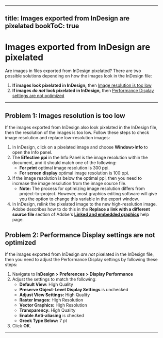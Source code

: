 
---
title: Images exported from InDesign are pixelated
bookToC: true
---

# Images exported from InDesign are pixelated

Are images in files exported from InDesign pixelated? There are two possible solutions depending on how the images look in the InDesign file:

1. **If images look pixelated in InDesign,** then [Image resolution is too low](#problem-1-images-resolution-is-too-low)
2. **If images *do not* look pixelated in InDesign,** then [Performance Display settings are not optimized](#problem-2-performance-display-settings-are-not-optimized)

---

## Problem 1: Images resolution is too low

If the images exported from InDesign also look pixelated in the InDesign file, then the resolution of the images is too low. Follow these steps to check image resolution and replace low-resolution images:

1. In InDesign, click on a pixelated image and choose **Window>Info** to open the Info panel. 
2. The **Effective ppi** in the Info Panel is the image resolution within the document, and it should match one of the following:
	- **For print** optimal image resolution is 300 ppi. 
	- **For screen display** optimal image resolution is 100 ppi. 
3. If the image resolution is below the optimal ppi, then you need to increase the image resolution from the image source file. 
    -  **Note:** The process for optimizing image resolution differs from project-to-project. However, most graphics editing software will give you the option to change this variable in the export window.
4. In InDesign, relink the pixelated image to the new high-resolution image. Adobe describes how to do this in the **Replace a link with a different source file** section of Adobe's [**Linked and embedded graphics**](https://helpx.adobe.com/indesign/using/graphics-links.html) help page.

## Problem 2: Performance Display settings are not optimized

If the images exported from InDesign *are not* pixelated in the InDesign file, then you need to adjust the Performance Display settings by following these steps:

1. Navigate to **InDesign > Preferences > Display Performance**
2. Adjust the settings to match the following:
    * **Default View:** High Quality
    * **Preserve Object-Level Display Settings** is unchecked
    * **Adjust View Settings:** High Quality
    * **Raster Images:** High Resolution
    * **Vector Graphics:** High Resolution
    * **Transparency:** High Quality
    * **Enable Anti-aliasing** is checked
    * **Greek Type Below:** 7 pt
3. Click **OK**.
---
